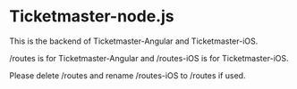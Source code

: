 # Ticketmaster-node.js

This is the backend of Ticketmaster-Angular and Ticketmaster-iOS.

/routes is for Ticketmaster-Angular and /routes-iOS is for Ticketmaster-iOS.

Please delete /routes and rename /routes-iOS to /routes if used.